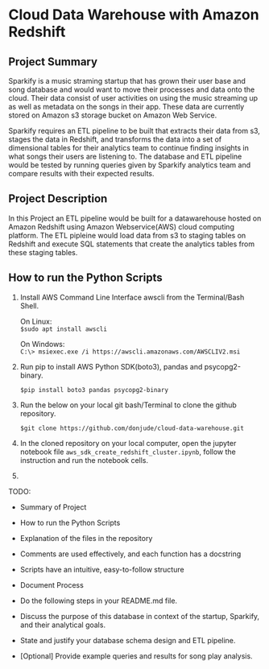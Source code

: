 # Cloud Data Warehouse with Amazon Redshift

## Project Summary

Sparkify is a music straming startup that has grown their user base and song database and would want to move their processes and data onto the cloud. Their data consist of user activities on using the music streaming up as well as metadata on the songs in their app. These data are currently stored on Amazon s3 storage bucket on Amazon Web Service.

Sparkify requires an ETL pipeline to be built that extracts their data from s3, stages the data in Redshift, and transforms the data into a set of dimensional tables for their analytics team to continue finding insights in what songs their users are listening to. The database and ETL pipeline would be tested by running queries given by Sparkify analytics team and compare results with their expected results.


## Project Description

In this Project an ETL pipeline would be built for a datawarehouse hosted on Amazon Redshift using Amazon Webservice(AWS) cloud computing platform. The ETL pipleine would load data from s3 to staging tables on Redshift and execute SQL statements that create the analytics tables from these staging tables.

## How to run the Python Scripts

1. Install AWS Command Line Interface awscli from the Terminal/Bash Shell.

    On Linux:<br/>
    ```$sudo apt install awscli```

    On Windows:<br/>
     ```C:\> msiexec.exe /i https://awscli.amazonaws.com/AWSCLIV2.msi```


2. Run pip to install AWS Python SDK(boto3), pandas and psycopg2-binary.

    ```$pip install boto3 pandas psycopg2-binary```


3. Run the below on your local git bash/Terminal to clone the github repository.

    ```$git clone https://github.com/donjude/cloud-data-warehouse.git```

4. In the cloned repository on your local computer, open the jupyter notebook file `aws_sdk_create_redshift_cluster.ipynb`, follow the instruction and run the notebook cells.

5. 

TODO:
- Summary of Project
- How to run the Python Scripts
- Explanation of the files in the repository
- Comments are used effectively, and each function has a docstring
- Scripts have an intuitive, easy-to-follow structure


- Document Process
- Do the following steps in your README.md file.

- Discuss the purpose of this database in context of the startup, Sparkify, and their analytical goals.
- State and justify your database schema design and ETL pipeline.
- [Optional] Provide example queries and results for song play analysis.

